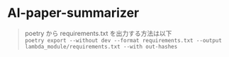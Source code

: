 # AI-paper-summarizer

> poetry から requirements.txt を出力する方法は以下<br>
> `poetry export --without dev --format requirements.txt --output lambda_module/requirements.txt --with out-hashes`